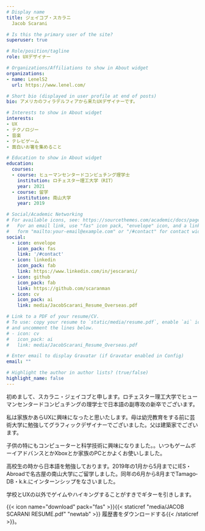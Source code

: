 ```yaml
---
# Display name
title: ジェイコブ・スカラニ
  Jacob Scarani

# Is this the primary user of the site?
superuser: true

# Role/position/tagline
role: UXデザイナー

# Organizations/Affiliations to show in About widget
organizations:
- name: LenelS2
  url: https://www.lenel.com/

# Short bio (displayed in user profile at end of posts)
bio: アメリカのフィラデルフィアから来たUXデザイナーです。

# Interests to show in About widget
interests:
- UX
- テクノロジー
- 音楽
- テレビゲーム
- 面白いお箸を集めること

# Education to show in About widget
education:
  courses:
  - course: ヒューマンセンタードコンピュチング理学士
    institution: ロチェスター理工大学（RIT）
    year: 2021
  - course: 留学
    institution: 南山大学
    year: 2019

# Social/Academic Networking
# For available icons, see: https://sourcethemes.com/academic/docs/page-builder/#icons
#   For an email link, use "fas" icon pack, "envelope" icon, and a link in the
#   form "mailto:your-email@example.com" or "/#contact" for contact widget.
social:
  - icon: envelope
    icon_pack: fas
    link: '/#contact'
  - icon: linkedin
    icon_pack: fab
    link: https://www.linkedin.com/in/jescarani/
  - icon: github
    icon_pack: fab
    link: https://github.com/scaranman
  - icon: cv
    icon_pack: ai
    link: media/JacobScarani_Resume_Overseas.pdf

# Link to a PDF of your resume/CV.
# To use: copy your resume to `static/media/resume.pdf`, enable `ai` icons in `params.toml`, 
# and uncomment the lines below.
# - icon: cv
#   icon_pack: ai
#   link: media/JacobScarani_Resume_Overseas.pdf

# Enter email to display Gravatar (if Gravatar enabled in Config)
email: ""

# Highlight the author in author lists? (true/false)
highlight_name: false
---
```


初めまして、スカラニ・ジェイコブと申します。ロチェスター理工大学でヒューマンセンタードコンピュチングの理学士で日本語の副専攻の新卒でございます。

私は家族かあらUXに興味になったと思いたします。母は幼児教育をする前に芸術大学に勉強してグラフィックデザイナーでございました。父は建築家でございます。

子供の特にもコンピューターと科学技術に興味になりました。。いつもゲームボーイアドバンスとかXboxとか家族のPCとかよくお使いしました。

高校生の時から日本語を勉強しております。2019年の1月から5月までにIES・Abroadで名古屋の南山大学にご留学しました。同年の6月から8月までTamago‐DB・k.k.にインターンシップをなさいました。

学校とUXの以外でゲイムやハイキングすることがすきでギターを引きします。

{{< icon name="download" pack="fas" >}}{{< staticref "media/JACOB SCARANI RESUME.pdf" "newtab" >}} 履歴書をダウンロードする{{< /staticref >}}。
